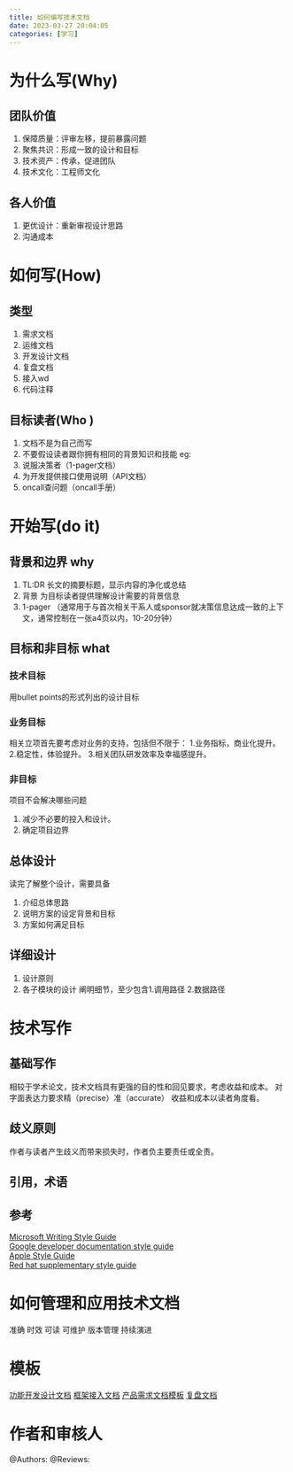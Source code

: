 ```yaml
---
title: 如何编写技术文档
date: 2023-03-27 20:04:05
categories: [学习]
---
```

# 为什么写(Why)
## 团队价值
1. 保障质量：评审左移，提前暴露问题
2. 聚焦共识：形成一致的设计和目标
3. 技术资产：传承，促进团队
4. 技术文化：工程师文化
## 各人价值
1. 更优设计：重新审视设计思路
2. 沟通成本
# 如何写(How)
## 类型
1. 需求文档
2. 运维文档
3. 开发设计文档
4. 复盘文档
5. 接入wd
6. 代码注释
## 目标读者(Who )
1. 文档不是为自己而写
2. 不要假设读者跟你拥有相同的背景知识和技能
eg: 
1. 说服决策者（1-pager文档）
2. 为开发提供接口使用说明（API文档）
3. oncall查问题（oncall手册）

# 开始写(do it)
## 背景和边界  why
1. TL:DR
长文的摘要标题，显示内容的净化或总结
2. 背景
为目标读者提供理解设计需要的背景信息
3. 1-pager
（通常用于与首次相关干系人或sponsor就决策信息达成一致的上下文，通常控制在一张a4页以内，10-20分钟）

## 目标和非目标 what
### 技术目标
用bullet points的形式列出的设计目标
### 业务目标
相关立项首先要考虑对业务的支持，包括但不限于： 1.业务指标，商业化提升。 2.稳定性，体验提升。 3.相关团队研发效率及幸福感提升。
### 非目标
项目不会解决哪些问题
1. 减少不必要的投入和设计。
2. 确定项目边界

## 总体设计
读完了解整个设计，需要具备
1. 介绍总体思路
2. 说明方案的设定背景和目标
3. 方案如何满足目标
## 详细设计
1. 设计原则
2. 各子模块的设计 阐明细节，至少包含1.调用路径 2.数据路径
# 技术写作
## 基础写作
相较于学术论文，技术文档具有更强的目的性和回见要求，考虑收益和成本。
对字面表达力要求精（precise）准（accurate）
收益和成本以读者角度看。
## 歧义原则
作者与读者产生歧义而带来损失时，作者负主要责任或全责。
## 引用，术语
## 参考
[Microsoft Writing Style Guide](https://learn.microsoft.com/en-us/style-guide/welcome/)  
[Google developer documentation style guide](https://developers.google.com/tech-writing)  
[Apple Style Guide](https://support.apple.com/guide/applestyleguide/welcome/web)  
[Red hat supplementary style guide](https://learn.microsoft.com/en-us/style-guide/welcome/)  

# 如何管理和应用技术文档
准确 时效 可读 可维护 版本管理 持续演进

# 模板
[功能开发设计文档](https://git.woa.com/depot/tencent2/blob/master/t2doc/devguide/templates/DEVSPEC.md)
[框架接入文档](https://hippyjs.org/#/guide/integration)
[产品需求文档模板](https://git.woa.com/depot/tencent2/blob/master/t2doc/devguide/templates/PRD.md)
[复盘文档](https://git.woa.com/depot/tencent2/blob/master/t2doc/devguide/templates/POSTMORTEM.md)

# 作者和审核人
@Authors:
@Reviews: